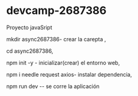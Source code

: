 # devcamp-2687386
Proyecto javaSript

mkdir async2687386- crear la carepta ,

cd async2687386,

npm init -y - inicializar(crear) el entorno web, 

npm i needle request axios- instalar dependencia,

npm run dev -- se corre la aplicación
